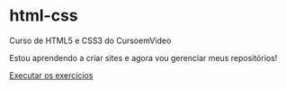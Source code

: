 # html-css
 Curso de HTML5 e CSS3 do CursoemVideo

Estou aprendendo a criar sites e agora vou gerenciar meus repositórios!

<a href="https://luisfernandorufato.github.io/html-css/">Executar os exercícios<a>